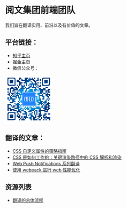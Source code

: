 
# 阅文集团前端团队
我们旨在翻译实用、前沿以及有价值的文章。

## 平台链接：
- [知乎主页](https://www.zhihu.com/org/yue-wen-ji-tuan-qian-duan-tuan-dui)
- [掘金主页](https://juejin.im/user/5acb247951882555712ca8ee)
- 微信公众号：
<img src="./images/公众号二维码.png" width="30%" alt="公众号二维码" >

## 翻译的文章：

- [CSS 自定义属性的策略指南](https://github.com/yued-fe/y-translation/blob/master/todo/A%20Strategy%20Guide%20To%20CSS%20Custom%20Properties.md)
- [CSS 是如何工作的：关键渲染路径中的 CSS 解析和渲染](https://github.com/yued-fe/y-translation/blob/master/todo/how-css-works-parsing-painting-css-in-the-critical-rendering-path.md)
- [Web Push Notifications 系列翻译](https://github.com/yued-fe/y-translation/blob/master/en/web-push-notifications/introduction.md)
- [使用 webpack 进行 web 性能优化](https://github.com/yued-fe/y-translation/blob/master/en/Web-Performance-Optimization-with-webpack/Introduction.md)


## 资源列表
- [翻译的总体流程](https://github.com/yued-fe/y-translation/blob/master/doc/翻译的总体流程.md)
